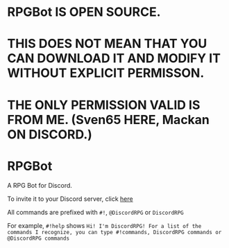 # RPGBot IS OPEN SOURCE.

# THIS DOES **NOT** MEAN THAT YOU CAN DOWNLOAD IT AND MODIFY IT WITHOUT EXPLICIT PERMISSON.

# THE ONLY PERMISSION VALID IS FROM ME. (Sven65 HERE, Mackan ON DISCORD.)

# RPGBot
A RPG Bot for Discord.

To invite it to your Discord server, click [here](https://discordapp.com/oauth2/authorize?&client_id=170915256833540097&scope=bot&permissions=0)

All commands are prefixed with ``#!``, ``@DiscordRPG`` or ``DiscordRPG``

For example, ``#!help`` shows ``Hi! I'm DiscordRPG! For a list of the commands I recognize, you can type #!commands, DiscordRPG commands or @DiscordRPG commands``
